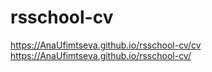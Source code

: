 # rsschool-cv

https://AnaUfimtseva.github.io/rsschool-cv/cv
https://AnaUfimtseva.github.io/rsschool-cv/

